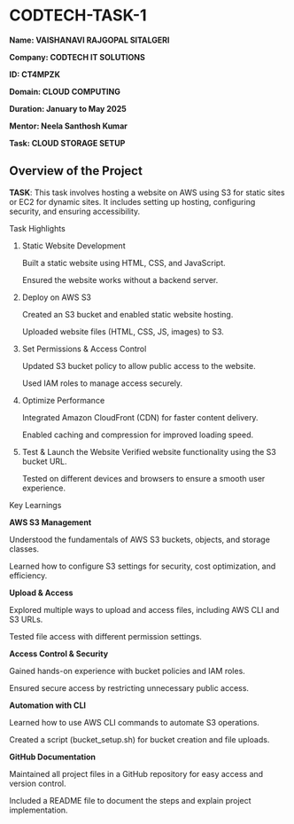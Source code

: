 # CODTECH-TASK-1

**Name: VAISHANAVI RAJGOPAL SITALGERI**

**Company: CODTECH IT SOLUTIONS**

**ID: CT4MPZK**

**Domain: CLOUD COMPUTING**

**Duration: January to May 2025**

**Mentor: Neela Santhosh Kumar**

 
**Task: CLOUD STORAGE SETUP**

## Overview of the Project


**TASK**: This task involves hosting a website on AWS using S3 for static sites or EC2 for dynamic sites. It includes setting up hosting, configuring security, and ensuring accessibility.

Task Highlights

1. Static Website Development
   
   Built a static website using HTML, CSS, and JavaScript.

   Ensured the website works without a backend server.

2. Deploy on AWS S3
   
   Created an S3 bucket and enabled static website hosting.

   Uploaded website files (HTML, CSS, JS, images) to S3.

3. Set Permissions & Access Control
   
   Updated S3 bucket policy to allow public access to the website.

   Used IAM roles to manage access securely.

4. Optimize Performance
   
   Integrated Amazon CloudFront (CDN) for faster content delivery.

   Enabled caching and compression for improved loading speed.

5. Test & Launch the Website
   Verified website functionality using the S3 bucket URL.

   Tested on different devices and browsers to ensure a smooth user experience.


Key Learnings 

**AWS S3 Management** 

Understood the fundamentals of AWS S3 buckets, objects, and storage classes.

Learned how to configure S3 settings for security, cost optimization, and efficiency.

**Upload & Access**

Explored multiple ways to upload and access files, including AWS CLI and S3 URLs.

Tested file access with different permission settings.

**Access Control & Security** 

Gained hands-on experience with bucket policies and IAM roles.

Ensured secure access by restricting unnecessary public access.

**Automation with CLI** 

Learned how to use AWS CLI commands to automate S3 operations.

Created a script (bucket_setup.sh) for bucket creation and file uploads.

**GitHub Documentation**

Maintained all project files in a GitHub repository for easy access and version control.

Included a README file to document the steps and explain project implementation.



